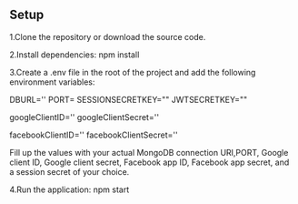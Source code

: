 
## Setup

1.Clone the repository or download the source code.

2.Install dependencies:
            npm install


3.Create a .env file in the root of the project and add the following environment variables:

DBURL=''
PORT=
SESSIONSECRETKEY=""
JWTSECRETKEY=""

googleClientID=''
googleClientSecret=''

facebookClientID=''
facebookClientSecret=''

Fill up the values with your actual MongoDB connection URI,PORT, Google client ID, Google client secret, Facebook app ID, Facebook app secret, and a session secret of your choice.

4.Run the application:
                npm start